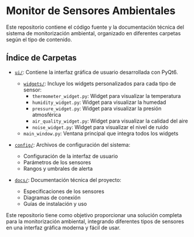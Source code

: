 # Monitor de Sensores Ambientales

Este repositorio contiene el código fuente y la documentación técnica del sistema de monitorización ambiental, organizado en diferentes carpetas según el tipo de contenido.

## Índice de Carpetas

- [`ui/`](./ui): Contiene la interfaz gráfica de usuario desarrollada con PyQt6.
  - [`widgets/`](./ui/widgets): Incluye los widgets personalizados para cada tipo de sensor:
    - `thermometer_widget.py`: Widget para visualizar la temperatura
    - `humidity_widget.py`: Widget para visualizar la humedad
    - `pressure_widget.py`: Widget para visualizar la presión atmosférica
    - `air_quality_widget.py`: Widget para visualizar la calidad del aire
    - `noise_widget.py`: Widget para visualizar el nivel de ruido
  - `main_window.py`: Ventana principal que integra todos los widgets

- [`config/`](./config): Archivos de configuración del sistema:
  - Configuración de la interfaz de usuario
  - Parámetros de los sensores
  - Rangos y umbrales de alerta

- [`docs/`](./docs): Documentación técnica del proyecto:
  - Especificaciones de los sensores
  - Diagramas de conexión
  - Guías de instalación y uso

Este repositorio tiene como objetivo proporcionar una solución completa para la monitorización ambiental, integrando diferentes tipos de sensores en una interfaz gráfica moderna y fácil de usar. 
